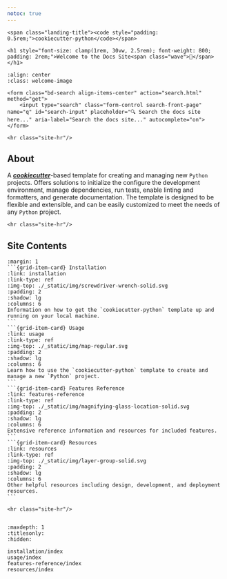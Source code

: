 ```yaml
---
notoc: true
---
```


```{raw} html
<span class="landing-title"><code style="padding: 0.5rem;">cookiecutter-python</code></span>
```

```{raw} html
<h1 style="font-size: clamp(1rem, 30vw, 2.5rem); font-weight: 800; padding: 2rem;">Welcome to the Docs Site<span class="wave">👋</span></h1>
```

```{image} ./_static/img/cover.webp
:align: center
:class: welcome-image
```

```{raw} html
<form class="bd-search align-items-center" action="search.html" method="get">
    <input type="search" class="form-control search-front-page" name="q" id="search-input" placeholder="🔍 Search the docs site here..." aria-label="Search the docs site..." autocomplete="on">
</form>
```

```{raw} html
<hr class="site-hr"/>
```

## About

A [**_cookiecutter_**](https://github.com/cookiecutter/cookiecutter)-based template for creating and managing new `Python` projects. Offers solutions to initialize the configure the development environment, manage dependencies, run tests, enable linting and formatters, and generate documentation. The template is designed to be flexible and extensible, and can be easily customized to meet the needs of any `Python` project.

```{raw} html
<hr class="site-hr"/>
```

## Site Contents

````{grid} 1
:margin: 1
```{grid-item-card} Installation
:link: installation
:link-type: ref
:img-top: ./_static/img/screwdriver-wrench-solid.svg
:padding: 2
:shadow: lg
:columns: 6
Information on how to get the `cookiecutter-python` template up and running on your local machine.
```
```{grid-item-card} Usage
:link: usage
:link-type: ref
:img-top: ./_static/img/map-regular.svg
:padding: 2
:shadow: lg
:columns: 6
Learn how to use the `cookiecutter-python` template to create and manage a new `Python` project.
```
```{grid-item-card} Features Reference
:link: features-reference
:link-type: ref
:img-top: ./_static/img/magnifying-glass-location-solid.svg
:padding: 2
:shadow: lg
:columns: 6
Extensive reference information and resources for included features.
```
```{grid-item-card} Resources
:link: resources
:link-type: ref
:img-top: ./_static/img/layer-group-solid.svg
:padding: 2
:shadow: lg
:columns: 6
Other helpful resources including design, development, and deployment resources.
```
````

```{raw} html
<hr class="site-hr"/>
```

```{include} features-reference/features.md

```

```{toctree}
:maxdepth: 1
:titlesonly:
:hidden:

installation/index
usage/index
features-reference/index
resources/index
```
